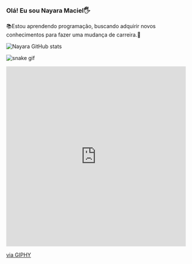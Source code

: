### Olá! Eu sou Nayara Maciel🖐️
📚Estou aprendendo programação, buscando adquirir novos conhecimentos para fazer uma mudança de carreira.🚀

![Nayara GitHub stats](https://github-readme-stats.vercel.app/api?username=nayaramaciel&show_icons=true&theme=radical)

![snake gif](https://github.com/NayaraMaciel/NayaraMaciel/blob/output/github-contribution-grid-snake.svg)



<iframe src="https://giphy.com/embed/Wn74RUT0vjnoU98Hnt" width="480" height="480" frameBorder="0" class="giphy-embed" allowFullScreen></iframe><p><a href="https://giphy.com/gifs/baby-yoda-Wn74RUT0vjnoU98Hnt">via GIPHY</a></p>
